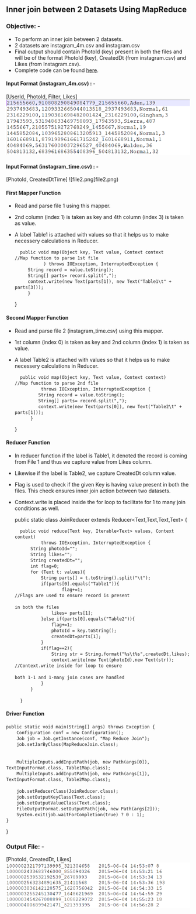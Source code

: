 
## Inner join between 2 Datasets Using MapReduce

### Objective: -
* To perform an inner join between 2 datasets.
* 2 datasets are instagram_4m.csv and instagram.csv
* Final output should contain PhotoId (key) present in both the files and will be of the format PhotoId (key), CreatedDt (from instagram.csv) and Likes (from Instagram.csv).
* Complete code can be found [here](Code/MapReduceJoin.java).

#### Input Format (instagram_4m.csv) : -
[UserId, PhotoId, Filter, Likes]
![File1.png](File1.png)


#### Input Format (instagram_time.csv) : -
[PhotoId, CreatedDtTime]
![file2.png]file2.png)

#### First Mapper Function
* Read and parse file 1 using this mapper.
* 2nd column (index 1) is taken as key and 4th column (index 3) is taken as value.
* A label Table1 is attached with values so that it helps us to make necessery calculations in Reducer.

 
		public void map(Object key, Text value, Context context						//Map function to parse 1st file
                 ) throws IOException, InterruptedException {
		   String record = value.toString();
		   String[] parts= record.split(",");
		   context.write(new Text(parts[1]), new Text("Table1\t" + parts[3]));
		   }
	}

#### Second Mapper Function
* Read and parse file 2 (instagram_time.csv) using this mapper.
* 1st column (index 0) is taken as key and 2nd column (index 1) is taken as value.
* A label Table2 is attached with values so that it helps us to make necessery calculations in Reducer.

		public void map(Object key, Text value, Context context)					//Map function to parse 2nd file
				throws IOException, InterruptedException {
			   String record = value.toString();
			   String[] parts= record.split(",");
			   context.write(new Text(parts[0]), new Text("Table2\t" + parts[1]));   
			}
	}

#### Reducer Function
* In reducer function if the label is Table1, it denoted the record is coming from File 1 and thus we capture value from Likes column.
* Likewise if the label is Table2, we capture CreatedDt column value.
* Flag is used to check if the given Key is having value present in both the files. This check ensures inner join action between two datasets.
* Context.write is placed inside the for loop to facilitate for 1 to many join conditions as well.

	public static class JoinReducer
	extends Reducer<Text,Text,Text,Text> {

		public void reduce(Text key, Iterable<Text> values, Context context)
				throws IOException, InterruptedException {
			String photoId="";
			String likes="";
			String createdDt="";
			int flag=0;
			for (Text t: values){
				String parts[] = t.toString().split("\t"); 
				if(parts[0].equals("Table1")){
                        flag+=1;										   //Flags are used to ensure record is present 
                                                                             in both the files
					likes= parts[1];
				}else if(parts[0].equals("Table2")){
					flag+=1;
					photoId = key.toString();
					createdDt=parts[1];
				}
				if(flag==2){
					String str = String.format("%s\t%s",createdDt,likes);
					context.write(new Text(photoId),new Text(str));		       //Context.write inside for loop to ensure
                                                                               both 1-1 and 1-many join cases are handled
				}
			}

		}

#### Driver Function


	public static void main(String[] args) throws Exception {
		Configuration conf = new Configuration();
		Job job = Job.getInstance(conf, "Map Reduce Join");
		job.setJarByClass(MapReduceJoin.class);


		MultipleInputs.addInputPath(job, new Path(args[0]), TextInputFormat.class, Table1Map.class);
		MultipleInputs.addInputPath(job, new Path(args[1]), TextInputFormat.class, Table2Map.class);

		job.setReducerClass(JoinReducer.class);
		job.setOutputKeyClass(Text.class);
		job.setOutputValueClass(Text.class);
		FileOutputFormat.setOutputPath(job, new Path(args[2]));
		System.exit(job.waitForCompletion(true) ? 0 : 1);
	}
}

### Output File: -
[PhotoId, CreatedDt, Likes]
![outputfile.png](outputfile.png)
